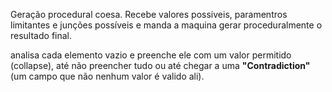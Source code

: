 Geração procedural coesa.
Recebe valores possiveis, paramentros limitantes e junções possíveis e manda a maquina gerar proceduralmente o resultado final.

analisa cada elemento vazio e preenche ele com um valor permitido (collapse), até não preencher tudo ou até chegar a uma **"Contradiction"** (um campo que não nenhum valor é valido ali).
